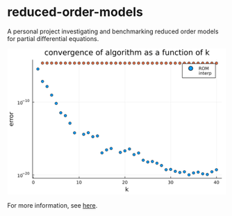 # reduced-order-models
A personal project investigating and benchmarking reduced order models for partial differential equations.

![](https://raw.githubusercontent.com/alec-hoyland/ReducedOrderModelsProject.jl/e56096a2a190eb42e43955e4d4727b9b81b2a8e4/latex/Images/fig1.svg)

For more information, see [here](https://alec-hoyland.github.io/ReducedOrderModelsProject.jl/).
